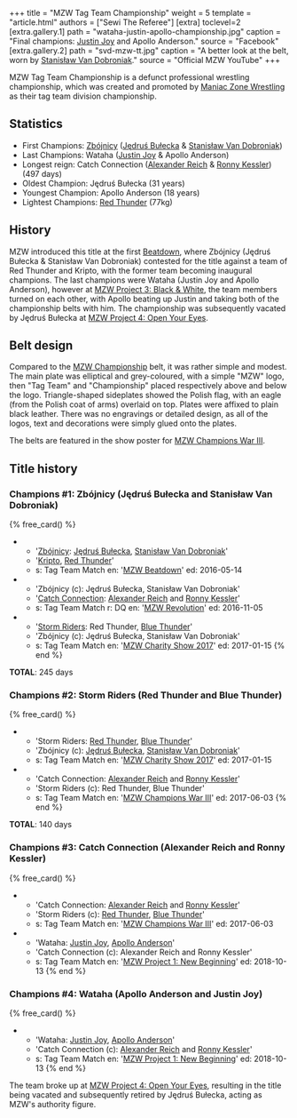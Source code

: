+++
title = "MZW Tag Team Championship"
weight = 5
template = "article.html"
authors = ["Sewi The Referee"]
[extra]
toclevel=2
[extra.gallery.1]
path = "wataha-justin-apollo-championship.jpg"
caption = "Final champions: [Justin Joy](@/w/justin-joy.md) and Apollo Anderson."
source = "Facebook"
[extra.gallery.2]
path = "svd-mzw-tt.jpg"
caption = "A better look at the belt, worn by [Stanisław Van Dobroniak](@/w/stanislaw-van-dobroniak.md)."
source = "Official MZW YouTube"
+++

MZW Tag Team Championship is a defunct professional wrestling championship, which was created and promoted by [Maniac Zone Wrestling](@/o/mzw.md) as their tag team division championship.

<!-- more -->

## Statistics

* First Champions: [Zbójnicy](@/tt/zbojnicy.md) ([Jędruś Bułecka](@/w/jedrus-bulecka.md) & [Stanisław Van Dobroniak](@/w/stanislaw-van-dobroniak.md))
* Last Champions: Wataha ([Justin Joy](@/w/justin-joy.md) & Apollo Anderson)
* Longest reign: Catch Connection ([Alexander Reich](@/w/alex-ace.md) & [Ronny Kessler](@/w/ronny-kessler.md)) (497 days)
* Oldest Champion: Jędruś Bułecka (31 years)
* Youngest Champion: Apollo Anderson (18 years)
* Lightest Champions: [Red Thunder](@/w/red-thunder.md) (77kg)

## History

MZW introduced this title at the first [Beatdown](@/e/mzw/2016-05-14-mzw-beatdown.md), where Zbójnicy (Jędruś Bułecka & Stanisław Van Dobroniak) contested for the title against a team of Red Thunder and Kripto, with the former team becoming inaugural champions.
The last champions were Wataha (Justin Joy and Apollo Anderson), however at [MZW Project 3: Black & White](@/e/mzw/2019-02-09-mzw-project-3-black-white.md), the team members turned on each other, with Apollo beating up Justin and taking both of the championship belts with him.
The championship was subsequently vacated by Jędruś Bułecka at [MZW Project 4: Open Your Eyes](@/e/mzw/2019-03-23-mzw-project-4-open-your-eyes.md).

## Belt design

Compared to the [MZW Championship](@/c/mzw-championship.md) belt, it was rather simple and modest.
The main plate was elliptical and grey-coloured, with a simple "MZW" logo, then "Tag Team" and "Championship" placed respectively above and below the logo.
Triangle-shaped sideplates showed the Polish flag, with an eagle (from the Polish coat of arms) overlaid on top.
Plates were affixed to plain black leather. There was no engravings or detailed design, as all of the logos, text and decorations were simply glued onto the plates.

The belts are featured in the show poster for [MZW Champions War III](@/e/mzw/2017-06-03-mzw-champions-war-3.md).

## Title history

### Champions #1: Zbójnicy (Jędruś Bułecka and Stanisław Van Dobroniak)

{% free_card() %}
- - '[Zbójnicy](@/tt/zbojnicy.md): [Jędruś Bułecka](@/w/jedrus-bulecka.md), [Stanisław Van Dobroniak](@/w/stanislaw-van-dobroniak.md)'
  - '[Kripto](@/w/kripto.md), [Red Thunder](@/w/red-thunder.md)'
  - s: Tag Team Match
    en: '[MZW Beatdown](@/e/mzw/2016-05-14-mzw-beatdown.md)'
    ed: 2016-05-14
- - 'Zbójnicy (c): Jędruś Bułecka, Stanisław Van Dobroniak'
  - '[Catch Connection](@/tt/catch-connection.md): [Alexander Reich](@/w/alex-ace.md) and [Ronny Kessler](@/w/ronny-kessler.md)'
  - s: Tag Team Match
    r: DQ
    en: '[MZW Revolution](@/e/mzw/2016-11-05-mzw-revolution.md)'
    ed: 2016-11-05
- - '[Storm Riders](@/tt/storm-riders.md): Red Thunder, [Blue Thunder](@/w/blue-thunder.md)'
  - 'Zbójnicy (c): Jędruś Bułecka, Stanisław Van Dobroniak'
  - s: Tag Team Match
    en: '[MZW Charity Show 2017](@/e/mzw/2017-01-15-mzw-charity-show-2017.md)'
    ed: 2017-01-15
{% end %}

**TOTAL**: 245 days

### Champions #2: Storm Riders (Red Thunder and Blue Thunder)

{% free_card() %}
- - 'Storm Riders: [Red Thunder](@/w/red-thunder.md), [Blue Thunder](@/w/blue-thunder.md)'
  - 'Zbójnicy (c): [Jędruś Bułecka](@/w/jedrus-bulecka.md), [Stanisław Van Dobroniak](@/w/stanislaw-van-dobroniak.md)'
  - s: Tag Team Match
    en: '[MZW Charity Show 2017](@/e/mzw/2017-01-15-mzw-charity-show-2017.md)'
    ed: 2017-01-15
- - 'Catch Connection: [Alexander Reich](@/w/alex-ace.md) and [Ronny Kessler](@/w/ronny-kessler.md)'
  - 'Storm Riders (c): Red Thunder, Blue Thunder'
  - s: Tag Team Match
    en: '[MZW Champions War III](@/e/mzw/2017-06-03-mzw-champions-war-3.md)'
    ed: 2017-06-03
{% end %}

**TOTAL**: 140 days

### Champions #3: Catch Connection (Alexander Reich and Ronny Kessler)

{% free_card() %}
- - 'Catch Connection: [Alexander Reich](@/w/alex-ace.md) and [Ronny Kessler](@/w/ronny-kessler.md)'
  - 'Storm Riders (c): [Red Thunder](@/w/red-thunder.md), [Blue Thunder](@/w/blue-thunder.md)'
  - s: Tag Team Match
    en: '[MZW Champions War III](@/e/mzw/2017-06-03-mzw-champions-war-3.md)'
    ed: 2017-06-03
- - 'Wataha: [Justin Joy](@/w/justin-joy.md), [Apollo Anderson](@/w/apollo-anderson.md)'
  - 'Catch Connection (c): Alexander Reich and Ronny Kessler'
  - s: Tag Team Match
    en: '[MZW Project 1: New Beginning](@/e/mzw/2018-10-13-mzw-project-1-new-beginning.md)'
    ed: 2018-10-13
{% end %}

### Champions #4: Wataha (Apollo Anderson and Justin Joy)

{% free_card() %}
- - 'Wataha: [Justin Joy](@/w/justin-joy.md), [Apollo Anderson](@/w/apollo-anderson.md)'
  - 'Catch Connection (c): [Alexander Reich](@/w/alex-ace.md) and [Ronny Kessler](@/w/ronny-kessler.md)'
  - s: Tag Team Match
    en: '[MZW Project 1: New Beginning](@/e/mzw/2018-10-13-mzw-project-1-new-beginning.md)'
    ed: 2018-10-13
{% end %}

The team broke up at [MZW Project 4: Open Your Eyes](@/e/mzw/2019-03-23-mzw-project-4-open-your-eyes.md), resulting in the title being vacated and subsequently retired by Jędruś Bułecka, acting as MZW's authority figure.
